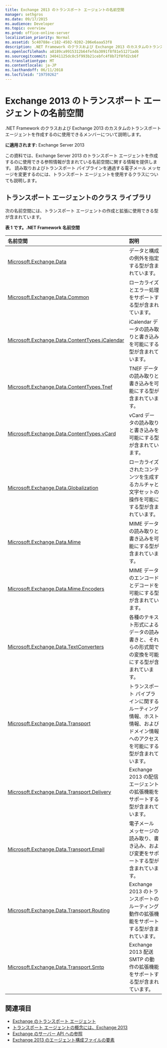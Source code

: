 ```yaml
---
title: Exchange 2013 のトランスポート エージェントの名前空間
manager: sethgros
ms.date: 09/17/2015
ms.audience: Developer
ms.topic: overview
ms.prod: office-online-server
localization_priority: Normal
ms.assetid: 5c40788e-c182-4502-9202-206e6aaa53f8
description: .NET Framework のクラスおよび Exchange 2013 のカスタムのトランスポート エージェントを作成するのに使用できるメンバーについて説明します。
ms.openlocfilehash: a8189ca9915312b64fefda3091f8f81e51271ad6
ms.sourcegitcommit: 34041125dc8c5f993b21cebfc4f8b72f0fd2cb6f
ms.translationtype: MT
ms.contentlocale: ja-JP
ms.lasthandoff: 06/11/2018
ms.locfileid: "19759262"
---
```

# <a name="transport-agent-namespaces-in-exchange-2013"></a>Exchange 2013 のトランスポート エージェントの名前空間

.NET Framework のクラスおよび Exchange 2013 のカスタムのトランスポート エージェントを作成するのに使用できるメンバーについて説明します。
  
**に適用されます:** Exchange Server 2013 
  
この資料では、Exchange Server 2013 のトランスポート エージェントを作成するのに使用できる参照情報が含まれている名前空間に関する情報を提供します。 読み取りおよびトランスポート パイプラインを通過する電子メール メッセージを変更するのには、トランスポート エージェントを使用するクラスについても説明します。
  
## <a name="transport-agent-class-library"></a>トランスポート エージェントのクラス ライブラリ

次の名前空間には、トランスポート エージェントの作成と拡張に使用できる型が含まれています。

**表 1 です。.NET Framework 名前空間**

|**名前空間**|**説明**|
|:-----|:-----|
|[Microsoft.Exchange.Data](https://msdn.microsoft.com/library/Microsoft.Exchange.Data.aspx) <br/> |データと構成の例外を指定する型が含まれています。  <br/> |
|[Microsoft.Exchange.Data.Common](https://msdn.microsoft.com/library/Microsoft.Exchange.Data.Common.aspx) <br/> |ローカライズとエラー処理をサポートする型が含まれています。  <br/> |
|[Microsoft.Exchange.Data.ContentTypes.iCalendar](https://msdn.microsoft.com/library/Microsoft.Exchange.Data.ContentTypes.iCalendar.aspx) <br/> |iCalendar データの読み取りと書き込みを可能にする型が含まれています。  <br/> |
|[Microsoft.Exchange.Data.ContentTypes.Tnef](https://msdn.microsoft.com/library/Microsoft.Exchange.Data.ContentTypes.Tnef.aspx) <br/> |TNEF データの読み取りと書き込みを可能にする型が含まれています。  <br/> |
|[Microsoft.Exchange.Data.ContentTypes.vCard](https://msdn.microsoft.com/library/Microsoft.Exchange.Data.ContentTypes.vCard.aspx) <br/> |vCard データの読み取りと書き込みを可能にする型が含まれています。  <br/> |
|[Microsoft.Exchange.Data.Globalization](https://msdn.microsoft.com/library/Microsoft.Exchange.Data.Globalization.aspx) <br/> |ローカライズされたコンテンツを生成するカルチャと文字セットの操作を可能にする型が含まれています。  <br/> |
|[Microsoft.Exchange.Data.Mime](https://msdn.microsoft.com/library/Microsoft.Exchange.Data.Mime.aspx) <br/> |MIME データの読み取りと書き込みを可能にする型が含まれています。  <br/> |
|[Microsoft.Exchange.Data.Mime.Encoders](https://msdn.microsoft.com/library/Microsoft.Exchange.Data.Mime.Encoders.aspx) <br/> |MIME データのエンコードとデコードを可能にする型が含まれています。  <br/> |
|[Microsoft.Exchange.Data.TextConverters](https://msdn.microsoft.com/library/Microsoft.Exchange.Data.TextConverters.aspx) <br/> |各種のテキスト形式によるデータの読み書きと、それらの形式間での変換を可能にする型が含まれています。  <br/> |
|[Microsoft.Exchange.Data.Transport](https://msdn.microsoft.com/library/Microsoft.Exchange.Data.Transport.aspx) <br/> |トランスポート パイプラインに関するルーティング情報、ホスト情報、およびドメイン情報へのアクセスを可能にする型が含まれています。  <br/> |
|[Microsoft.Exchange.Data.Transport.Delivery](https://msdn.microsoft.com/library/Microsoft.Exchange.Data.Transport.Delivery.aspx) <br/> |Exchange 2013 の配信エージェントの拡張機能をサポートする型が含まれています。  <br/> |
|[Microsoft.Exchange.Data.Transport.Email](https://msdn.microsoft.com/library/Microsoft.Exchange.Data.Transport.Email.aspx) <br/> |電子メール メッセージの読み取り、書き込み、および変更をサポートする型が含まれています。  <br/> |
|[Microsoft.Exchange.Data.Transport.Routing](https://msdn.microsoft.com/library/Microsoft.Exchange.Data.Transport.Routing.aspx) <br/> |Exchange 2013 のトランスポートのルーティング動作の拡張機能をサポートする型が含まれています。  <br/> |
|[Microsoft.Exchange.Data.Transport.Smtp](https://msdn.microsoft.com/library/Microsoft.Exchange.Data.Transport.Smtp.aspx) <br/> |Exchange 2013 配送 SMTP の動作の拡張機能をサポートする型が含まれています。  <br/> |
   
## <a name="see-also"></a>関連項目

- [Exchange のトランスポート エージェント](transport-agents-in-exchange-2013.md)   
- [トランスポート エージェントの概念には、Exchange 2013](transport-agent-concepts-in-exchange-2013.md) 
- [Exchange のサーバー API への参照](http://msdn.microsoft.com/library/6eddd052-f59f-45b4-b846-7e53d4d7eb16%28Office.15%29.aspx)
- [Exchange 2013 のエージェント構成ファイルの要素](agents-configuration-file-elements-for-exchange-2013.md)
    

